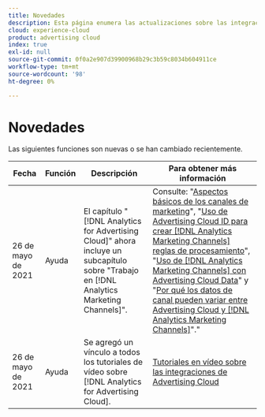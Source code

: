 ```yaml
---
title: Novedades
description: Esta página enumera las actualizaciones sobre las integraciones entre Advertising Cloud y otros productos y servicios de Adobe Experience Cloud.
cloud: experience-cloud
product: advertising cloud
index: true
exl-id: null
source-git-commit: 0f0a2e907d39900968b29c3b59c8034b604911ce
workflow-type: tm+mt
source-wordcount: '98'
ht-degree: 0%

---
```


# Novedades

Las siguientes funciones son nuevas o se han cambiado recientemente.

| Fecha | Función | Descripción | Para obtener más información |
| ---- | ------- | ----------- | -------------------- |
| 26 de mayo de 2021 | Ayuda | El capítulo &quot;[!DNL Analytics for Advertising Cloud]&quot; ahora incluye un subcapítulo sobre &quot;Trabajo en [!DNL Analytics Marketing Channels]&quot;. | Consulte: &quot;[Aspectos básicos de los canales de marketing](/help/integrations/analytics/marketing-channels/mc-overview.md)&quot;, &quot;[Uso de Advertising Cloud ID para crear [!DNL Analytics Marketing Channels] reglas de procesamiento](/help/integrations/analytics/marketing-channels/mc-ids.md)&quot;, &quot;[Uso de [!DNL Analytics Marketing Channels] con Advertising Cloud Data](/help/integrations/analytics/marketing-channels/mc-ac-data.md)&quot; y &quot;[Por qué los datos de canal pueden variar entre Advertising Cloud y [!DNL Analytics Marketing Channels]](/help/integrations/analytics/marketing-channels/mc-data-variances.md)&quot;.&quot; |
| 26 de mayo de 2021 | Ayuda | Se agregó un vínculo a todos los tutoriales de vídeo sobre [!DNL Analytics for Advertising Cloud]. | [Tutoriales en vídeo sobre las integraciones de Advertising Cloud](https://experienceleague.adobe.com/docs/advertising-cloud-learn/tutorials/overview.html) |

<!-- At some point, just make this an overview page instead?

Adobe Advertising Cloud is integrated with the following Adobe Experience Cloud products:

* [Adobe Analytics](/help/integrations/analytics/overview.md)

* Adobe Audience Manager

* Adobe Campaign (Advertising Cloud Search only)

* Adobe Experience Cloud Device Co-op
 -->
